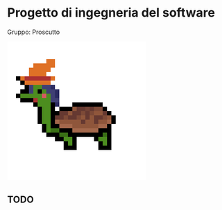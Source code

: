# Progetto di ingegneria del software

Gruppo: Proscutto

![](app/src/main/res/drawable/tartegas.png)

## TODO
